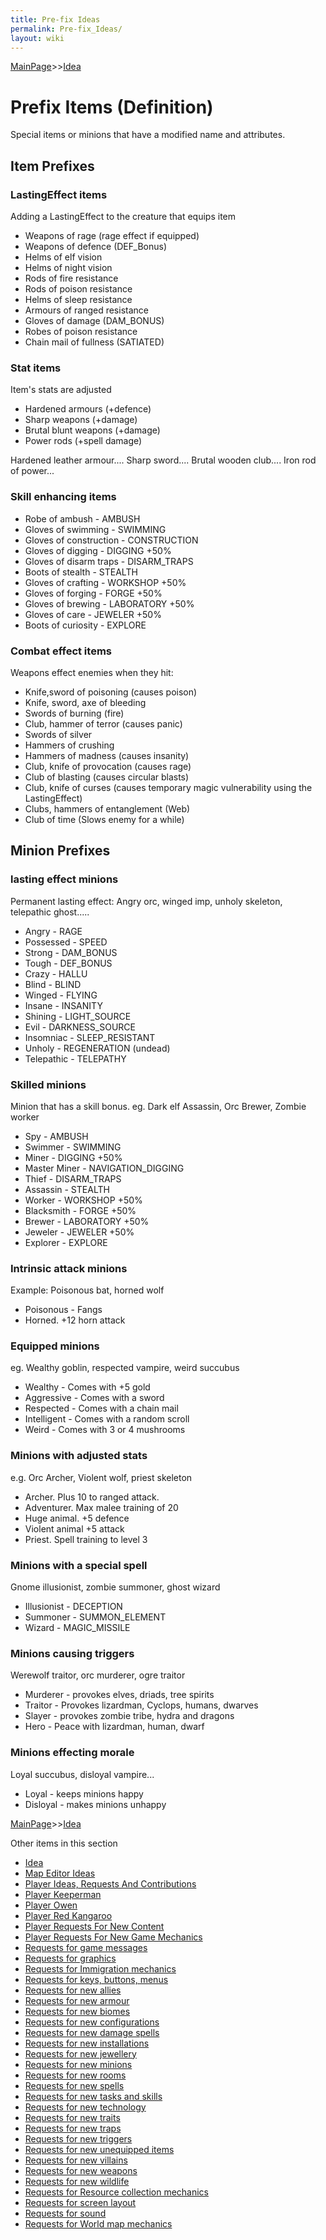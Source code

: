 ```yaml
---
title: Pre-fix Ideas
permalink: Pre-fix_Ideas/
layout: wiki
---
```


[MainPage](/keeperrl_wiki/ "wikilink")>>[Idea](/keeperrl_wiki/Idea "wikilink")

Prefix Items (Definition)
=========================

Special items or minions that have a modified name and attributes.

Item Prefixes
-------------

### LastingEffect items

Adding a LastingEffect to the creature that equips item

-   Weapons of rage (rage effect if equipped)
-   Weapons of defence (DEF\_Bonus)
-   Helms of elf vision
-   Helms of night vision
-   Rods of fire resistance
-   Rods of poison resistance
-   Helms of sleep resistance
-   Armours of ranged resistance
-   Gloves of damage (DAM\_BONUS)
-   Robes of poison resistance
-   Chain mail of fullness (SATIATED)

### Stat items

Item's stats are adjusted

-   Hardened armours (+defence)
-   Sharp weapons (+damage)
-   Brutal blunt weapons (+damage)
-   Power rods (+spell damage)

Hardened leather armour.... Sharp sword.... Brutal wooden club.... Iron
rod of power...

### Skill enhancing items

-   Robe of ambush - AMBUSH
-   Gloves of swimming - SWIMMING
-   Gloves of construction - CONSTRUCTION
-   Gloves of digging - DIGGING +50%
-   Gloves of disarm traps - DISARM\_TRAPS
-   Boots of stealth - STEALTH
-   Gloves of crafting - WORKSHOP +50%
-   Gloves of forging - FORGE +50%
-   Gloves of brewing - LABORATORY +50%
-   Gloves of care - JEWELER +50%
-   Boots of curiosity - EXPLORE

### Combat effect items

Weapons effect enemies when they hit:

-   Knife,sword of poisoning (causes poison)
-   Knife, sword, axe of bleeding
-   Swords of burning (fire)
-   Club, hammer of terror (causes panic)
-   Swords of silver
-   Hammers of crushing
-   Hammers of madness (causes insanity)
-   Club, knife of provocation (causes rage)
-   Club of blasting (causes circular blasts)
-   Club, knife of curses (causes temporary magic vulnerability using
    the LastingEffect)
-   Clubs, hammers of entanglement (Web)
-   Club of time (Slows enemy for a while)

Minion Prefixes
---------------

### lasting effect minions

Permanent lasting effect: Angry orc, winged imp, unholy skeleton,
telepathic ghost.....

-   Angry - RAGE
-   Possessed - SPEED
-   Strong - DAM\_BONUS
-   Tough - DEF\_BONUS
-   Crazy - HALLU
-   Blind - BLIND
-   Winged - FLYING
-   Insane - INSANITY
-   Shining - LIGHT\_SOURCE
-   Evil - DARKNESS\_SOURCE
-   Insomniac - SLEEP\_RESISTANT
-   Unholy - REGENERATION (undead)
-   Telepathic - TELEPATHY

### Skilled minions

Minion that has a skill bonus. eg. Dark elf Assassin, Orc Brewer, Zombie
worker

-   Spy - AMBUSH
-   Swimmer - SWIMMING
-   Miner - DIGGING +50%
-   Master Miner - NAVIGATION\_DIGGING
-   Thief - DISARM\_TRAPS
-   Assassin - STEALTH
-   Worker - WORKSHOP +50%
-   Blacksmith - FORGE +50%
-   Brewer - LABORATORY +50%
-   Jeweler - JEWELER +50%
-   Explorer - EXPLORE

### Intrinsic attack minions

Example: Poisonous bat, horned wolf

-   Poisonous - Fangs
-   Horned. +12 horn attack

### Equipped minions

eg. Wealthy goblin, respected vampire, weird succubus

-   Wealthy - Comes with +5 gold
-   Aggressive - Comes with a sword
-   Respected - Comes with a chain mail
-   Intelligent - Comes with a random scroll
-   Weird - Comes with 3 or 4 mushrooms

### Minions with adjusted stats

e.g. Orc Archer, Violent wolf, priest skeleton

-   Archer. Plus 10 to ranged attack.
-   Adventurer. Max malee training of 20
-   Huge animal. +5 defence
-   Violent animal +5 attack
-   Priest. Spell training to level 3

### Minions with a special spell

Gnome illusionist, zombie summoner, ghost wizard

-   Illusionist - DECEPTION
-   Summoner - SUMMON\_ELEMENT
-   Wizard - MAGIC\_MISSILE

### Minions causing triggers

Werewolf traitor, orc murderer, ogre traitor

-   Murderer - provokes elves, driads, tree spirits
-   Traitor - Provokes lizardman, Cyclops, humans, dwarves
-   Slayer - provokes zombie tribe, hydra and dragons
-   Hero - Peace with lizardman, human, dwarf

### Minions effecting morale

Loyal succubus, disloyal vampire...

-   Loyal - keeps minions happy
-   Disloyal - makes minions unhappy

[MainPage](/keeperrl_wiki/ "wikilink")>>[Idea](/keeperrl_wiki/Idea "wikilink")

Other items in this section
-    [Idea](/keeperrl_wiki/Idea "wikilink")
-    [Map Editor Ideas](/keeperrl_wiki/Map_Editor_Ideas "wikilink")
-    [Player Ideas, Requests And Contributions](/keeperrl_wiki/Player_Ideas,_Requests_And_Contributions "wikilink")
-    [Player Keeperman](/keeperrl_wiki/Player_Keeperman "wikilink")
-    [Player Owen](/keeperrl_wiki/Player_Owen "wikilink")
-    [Player Red Kangaroo](/keeperrl_wiki/Player_Red_Kangaroo "wikilink")
-    [Player Requests For New Content](/keeperrl_wiki/Player_Requests_For_New_Content "wikilink")
-    [Player Requests For New Game Mechanics](/keeperrl_wiki/Player_Requests_For_New_Game_Mechanics "wikilink")
-    [Requests for game messages](/keeperrl_wiki/Requests_For_Game_Messages "wikilink")
-    [Requests for graphics](/keeperrl_wiki/Requests_For_Graphics "wikilink")
-    [Requests for Immigration mechanics](/keeperrl_wiki/Requests_For_Immigration_Mechanics "wikilink")
-    [Requests for keys, buttons, menus](/keeperrl_wiki/Requests_For_Keys,_Buttons,_Menus "wikilink")
-    [Requests for new allies](/keeperrl_wiki/Requests_For_New_Allies "wikilink")
-    [Requests for new armour](/keeperrl_wiki/Requests_For_New_Armour "wikilink")
-    [Requests for new biomes](/keeperrl_wiki/Requests_For_New_Biomes "wikilink")
-    [Requests for new configurations](/keeperrl_wiki/Requests_For_New_Configurations "wikilink")
-    [Requests for new damage spells](/keeperrl_wiki/Requests_For_New_Damage_Spells "wikilink")
-    [Requests for new installations](/keeperrl_wiki/Requests_For_New_Installations "wikilink")
-    [Requests for new jewellery](/keeperrl_wiki/Requests_For_New_Jewellery "wikilink")
-    [Requests for new minions](/keeperrl_wiki/Requests_For_New_Minions "wikilink")
-    [Requests for new rooms](/keeperrl_wiki/Requests_For_New_Rooms "wikilink")
-    [Requests for new spells](/keeperrl_wiki/Requests_For_New_Spells "wikilink")
-    [Requests for new tasks and skills](/keeperrl_wiki/Requests_For_New_Tasks_And_Skills "wikilink")
-    [Requests for new technology](/keeperrl_wiki/Requests_For_New_Technology "wikilink")
-    [Requests for new traits](/keeperrl_wiki/Requests_For_New_Traits "wikilink")
-    [Requests for new traps](/keeperrl_wiki/Requests_For_New_Traps "wikilink")
-    [Requests for new triggers](/keeperrl_wiki/Requests_For_New_Triggers "wikilink")
-    [Requests for new unequipped items](/keeperrl_wiki/Requests_For_New_Unequipped_Items "wikilink")
-    [Requests for new villains](/keeperrl_wiki/Requests_For_New_Villains "wikilink")
-    [Requests for new weapons](/keeperrl_wiki/Requests_For_New_Weapons "wikilink")
-    [Requests for new wildlife](/keeperrl_wiki/Requests_For_New_Wildlife "wikilink")
-    [Requests for Resource collection mechanics](/keeperrl_wiki/Requests_For_Resource_Collection_Mechanics "wikilink")
-    [Requests for screen layout](/keeperrl_wiki/Requests_For_Screen_Layout "wikilink")
-    [Requests for sound](/keeperrl_wiki/Requests_For_Sound "wikilink")
-    [Requests for World map mechanics](/keeperrl_wiki/Requests_For_World_Map_Mechanics "wikilink")
